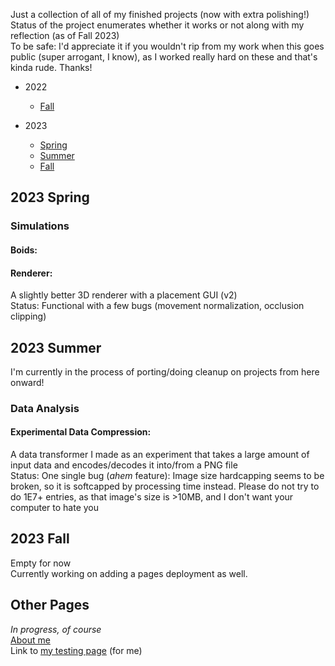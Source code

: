 Just a collection of all of my finished projects (now with extra polishing!)  
Status of the project enumerates whether it works or not along with my reflection (as of Fall 2023)  
To be safe: I'd appreciate it if you wouldn't rip from my work when this goes public (super arrogant, I know), as I worked really hard on these and that's kinda rude. Thanks!

* 2022  
    * [Fall][2022 fall]

* 2023  
    * [Spring][2023 spring]
    * [Summer][2023 summer]
    * [Fall][2023 fall]

[2022 fall]: https://usernamethatisnttaken.github.io/ProjectsPortfolio/2022/fall
[2023 spring]: https://usernamethatisnttaken.github.io/ProjectsPortfolio/2023/spring
[2023 summer]: https://usernamethatisnttaken.github.io/ProjectsPortfolio/2023/summer
[2023 fall]:  https://usernamethatisnttaken.github.io/ProjectsPortfolio/2023/fall

## 2023 Spring
### Simulations
#### Boids:
<p id = boidText></p>
<script>
    const fs = require("fs");
    var boidText = "My implementation of boids (https://en.wikipedia.org/wiki/Boids)\nStatus: Functional with one major bug (atan calculation is off -> why they sort of peel from the flock when facing at certain angles)\n"
    document.getElementById("boidText").innerHTML = boidText;
</script>


#### Renderer:
A slightly better 3D renderer with a placement GUI (v2)  
Status: Functional with a few bugs (movement normalization, occlusion clipping)


## 2023 Summer
I'm currently in the process of porting/doing cleanup on projects from here onward!
### Data Analysis
#### Experimental Data Compression:
A data transformer I made as an experiment that takes a large amount of input data and encodes/decodes it into/from a PNG file  
Status: One single bug (*ahem* feature): Image size hardcapping seems to be broken, so it is softcapped by processing time instead. Please do not try to do 1E7+ entries, as that image's size is >10MB, and I don't want your computer to hate you


## 2023 Fall
Empty for now  
Currently working on adding a pages deployment as well.


## Other Pages
_In progress, of course_  
[About me][about me]  
Link to [my testing page][testing] (for me)

[about me]: https://usernamethatisnttaken.github.io/ProjectsPortfolio/about
[testing]: https://usernamethatisnttaken.github.io/ProjectsPortfolio/testing